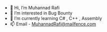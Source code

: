 - 👋 Hi, I’m Muhannad Rafi
- 👀 I’m interested in Bug Bounty
- 🌱 I’m currently learning C# , C++ , Assembly
- 📫 Email - MuhannadRafi@mailfence.com
